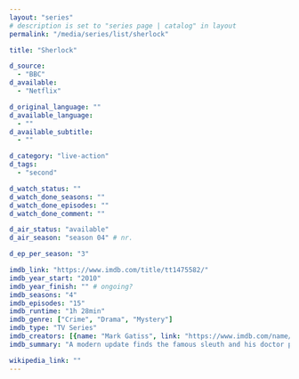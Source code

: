 ```yaml
---
layout: "series"
# description is set to "series page | catalog" in layout
permalink: "/media/series/list/sherlock"

title: "Sherlock"

d_source:
  - "BBC"
d_available:
  - "Netflix"

d_original_language: ""
d_available_language:
  - ""
d_available_subtitle:
  - ""

d_category: "live-action"
d_tags:
  - "second"

d_watch_status: ""
d_watch_done_seasons: ""
d_watch_done_episodes: ""
d_watch_done_comment: ""

d_air_status: "available"
d_air_season: "season 04" # nr.

d_ep_per_season: "3"

imdb_link: "https://www.imdb.com/title/tt1475582/"
imdb_year_start: "2010"
imdb_year_finish: "" # ongoing?
imdb_seasons: "4"
imdb_episodes: "15"
imdb_runtime: "1h 28min"
imdb_genre: ["Crime", "Drama", "Mystery"]
imdb_type: "TV Series"
imdb_creators: [{name: "Mark Gatiss", link: "https://www.imdb.com/name/nm0309693/"}, {name: "Steven Moffat", link: "https://www.imdb.com/name/nm0595590/"}]
imdb_summary: "A modern update finds the famous sleuth and his doctor partner solving crime in 21st century London."

wikipedia_link: ""
---
```

